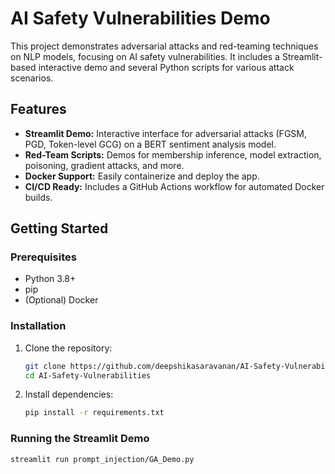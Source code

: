 # AI Safety Vulnerabilities Demo

This project demonstrates adversarial attacks and red-teaming techniques on NLP models, focusing on AI safety vulnerabilities. It includes a Streamlit-based interactive demo and several Python scripts for various attack scenarios.

## Features

- **Streamlit Demo:** Interactive interface for adversarial attacks (FGSM, PGD, Token-level GCG) on a BERT sentiment analysis model.
- **Red-Team Scripts:** Demos for membership inference, model extraction, poisoning, gradient attacks, and more.
- **Docker Support:** Easily containerize and deploy the app.
- **CI/CD Ready:** Includes a GitHub Actions workflow for automated Docker builds.

## Getting Started

### Prerequisites

- Python 3.8+
- pip
- (Optional) Docker

### Installation

1. Clone the repository:
    ```sh
    git clone https://github.com/deepshikasaravanan/AI-Safety-Vulnerabilities.git
    cd AI-Safety-Vulnerabilities
    ```

2. Install dependencies:
    ```sh
    pip install -r requirements.txt
    ```

### Running the Streamlit Demo

```sh
streamlit run prompt_injection/GA_Demo.py
